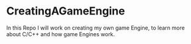 # CreatingAGameEngine
In this Repo I will work on creating my own game Engine, to learn more about C/C++ and how game Engines work.

